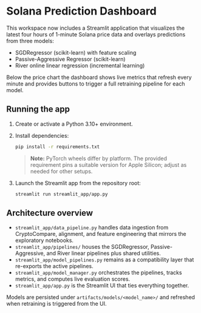 # Solana Prediction Dashboard

This workspace now includes a Streamlit application that visualizes the latest four hours of 1-minute Solana price data and overlays predictions from three models:

- SGDRegressor (scikit-learn) with feature scaling
- Passive-Aggressive Regressor (scikit-learn)
- River online linear regression (incremental learning)

Below the price chart the dashboard shows live metrics that refresh every minute and provides buttons to trigger a full retraining pipeline for each model.

## Running the app

1. Create or activate a Python 3.10+ environment.
2. Install dependencies:

   ```bash
   pip install -r requirements.txt
   ```

   > **Note:** PyTorch wheels differ by platform. The provided requirement pins a suitable version for Apple Silicon; adjust as needed for other setups.

3. Launch the Streamlit app from the repository root:

   ```bash
   streamlit run streamlit_app/app.py
   ```

## Architecture overview

- `streamlit_app/data_pipeline.py` handles data ingestion from CryptoCompare, alignment, and feature engineering that mirrors the exploratory notebooks.
- `streamlit_app/pipelines/` houses the SGDRegressor, Passive-Aggressive, and River linear pipelines plus shared utilities.
- `streamlit_app/model_pipelines.py` remains as a compatibility layer that re-exports the active pipelines.
- `streamlit_app/model_manager.py` orchestrates the pipelines, tracks metrics, and computes live evaluation scores.
- `streamlit_app/app.py` is the Streamlit UI that ties everything together.

Models are persisted under `artifacts/models/<model_name>/` and refreshed when retraining is triggered from the UI.
